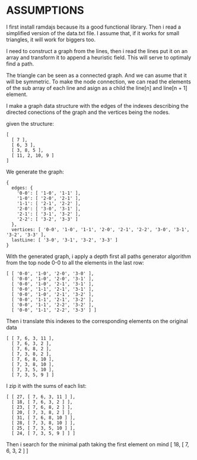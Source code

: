 # ASSUMPTIONS

I first install ramdajs because its a good functional library.
Then i read a simplified version of the data.txt file.
I assume that, if it works for small triangles, it will work for biggers too.

I need to construct a graph from the lines, then i read the lines put it on an array and transform it to append a heuristic field. This will serve to optimaly find a path.

The triangle can be seen as a connected graph. And we can asume
that it will be symmetric. To make the node connection, we can read the elements of the sub array of each line and asign as a child the line[n] and line[n + 1] element.

I make a graph data structure with the edges of the indexes describing the directed conections of the graph and the vertices being the nodes.


given the structure:
```
[
  [ 7 ],
  [ 6, 3 ],
  [ 3, 8, 5 ],
  [ 11, 2, 10, 9 ]
]
```
We generate the graph:
```
{
  edges: {
    '0-0': [ '1-0', '1-1' ],
    '1-0': [ '2-0', '2-1' ],
    '1-1': [ '2-1', '2-2' ],
    '2-0': [ '3-0', '3-1' ],
    '2-1': [ '3-1', '3-2' ],
    '2-2': [ '3-2', '3-3' ]
  },
  vertices: [ '0-0', '1-0', '1-1', '2-0', '2-1', '2-2', '3-0', '3-1', '3-2', '3-3' ],
  lastLine: [ '3-0', '3-1', '3-2', '3-3' ]
}
```

With the generated graph, i apply a depth first all paths generator algorithm
from the top node 0-0 to all the elements in the last row:
```
[ [ '0-0', '1-0', '2-0', '3-0' ],
  [ '0-0', '1-0', '2-0', '3-1' ],
  [ '0-0', '1-0', '2-1', '3-1' ],
  [ '0-0', '1-1', '2-1', '3-1' ],
  [ '0-0', '1-0', '2-1', '3-2' ],
  [ '0-0', '1-1', '2-1', '3-2' ],
  [ '0-0', '1-1', '2-2', '3-2' ],
  [ '0-0', '1-1', '2-2', '3-3' ] ]
```
Then i translate this indexes to the corresponding elements on the original data
```
[ [ 7, 6, 3, 11 ],
  [ 7, 6, 3, 2 ],
  [ 7, 6, 8, 2 ],
  [ 7, 3, 8, 2 ],
  [ 7, 6, 8, 10 ],
  [ 7, 3, 8, 10 ],
  [ 7, 3, 5, 10 ],
  [ 7, 3, 5, 9 ] ]
```
I zip it with the sums of each list:
```
[ [ 27, [ 7, 6, 3, 11 ] ],
  [ 18, [ 7, 6, 3, 2 ] ],
  [ 23, [ 7, 6, 8, 2 ] ],
  [ 20, [ 7, 3, 8, 2 ] ],
  [ 31, [ 7, 6, 8, 10 ] ],
  [ 28, [ 7, 3, 8, 10 ] ],
  [ 25, [ 7, 3, 5, 10 ] ],
  [ 24, [ 7, 3, 5, 9 ] ] ]
```
Then i search for the minimal path taking the first element on mind
[ 18, [ 7, 6, 3, 2 ] ]